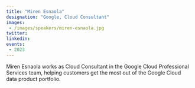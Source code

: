 ```yaml
---
title: "Miren Esnaola"
designation: "Google, Cloud Consultant"
images:
 - /images/speakers/miren-esnaola.jpg
twitter: 
linkedin: 
events:
 - 2023
---
```


Miren Esnaola works as Cloud Consultant in the Google Cloud Professional Services team, helping customers get the most out of the Google Cloud data product portfolio.